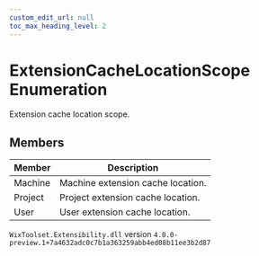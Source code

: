 ```yaml
---
custom_edit_url: null
toc_max_heading_level: 2
---
```

# ExtensionCacheLocationScope Enumeration
Extension cache location scope.
## Members
| Member | Description |
| ------ | ----------- |
| Machine | Machine extension cache location. |
| Project | Project extension cache location. |
| User | User extension cache location. |
`WixToolset.Extensibility.dll` version `4.0.0-preview.1+7a4632adc0c7b1a363259abb4ed08b11ee3b2d87`
